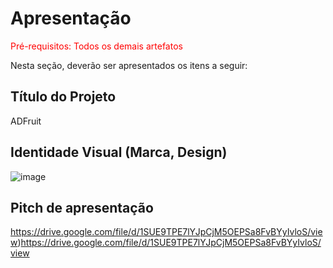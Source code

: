 # Apresentação

<span style="color:red">Pré-requisitos: Todos os demais artefatos</span>

Nesta seção, deverão ser apresentados os itens a seguir:

## Título do Projeto

ADFruit

## Identidade Visual (Marca, Design)

![image](https://github.com/ICEI-PUC-Minas-PPC-CC/ppc-cc-2023-2-ment2-manha-realidadevirtualadefip/assets/125387954/a2f7024a-2536-4fb2-b99b-2fe515e4b9f6)



## Pitch de apresentação

https://drive.google.com/file/d/1SUE9TPE7lYJpCjM5OEPSa8FvBYyIvloS/view)https://drive.google.com/file/d/1SUE9TPE7lYJpCjM5OEPSa8FvBYyIvloS/view
